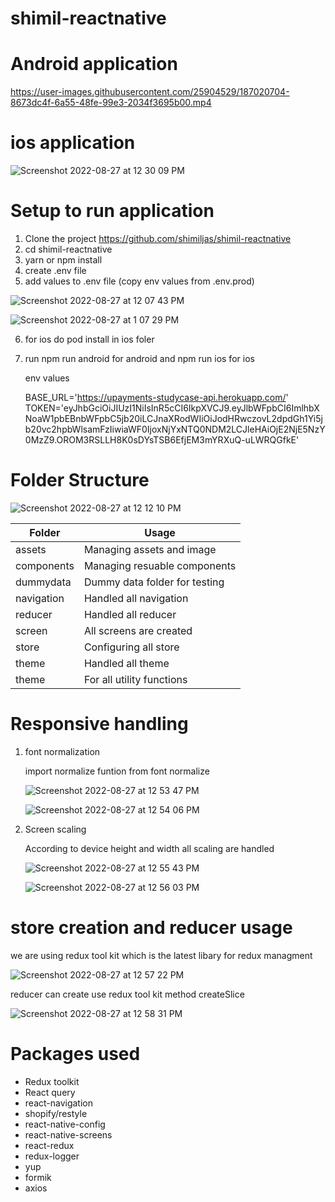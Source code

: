 # shimil-reactnative


# Android application


https://user-images.githubusercontent.com/25904529/187020704-8673dc4f-6a55-48fe-99e3-2034f3695b00.mp4


# ios application


![Screenshot 2022-08-27 at 12 30 09 PM](https://user-images.githubusercontent.com/25904529/187020729-e20d71ad-985d-4a88-8c83-7696279f43ff.png)




# Setup to run application

  1. Clone the project https://github.com/shimiljas/shimil-reactnative
  2. cd shimil-reactnative
  3. yarn or npm install
  4. create .env file
  5. add values to .env file (copy env values from .env.prod)
   
   ![Screenshot 2022-08-27 at 12 07 43 PM](https://user-images.githubusercontent.com/25904529/187018333-f18af5a8-216a-4d05-820c-4e59be0a1e3a.png) 
    
  
    
   ![Screenshot 2022-08-27 at 1 07 29 PM](https://user-images.githubusercontent.com/25904529/187020308-5fe9ac32-b808-4d9a-b0b0-fd4b00210be3.png)


    
    
  6. for ios do pod install in ios foler
  7. run npm run android for android and npm run ios for ios
  
      env values
      
      BASE_URL='https://upayments-studycase-api.herokuapp.com/'
      TOKEN='eyJhbGciOiJIUzI1NiIsInR5cCI6IkpXVCJ9.eyJlbWFpbCI6ImlhbXNoaW1pbEBnbWFpbC5jb20iLCJnaXRodWIiOiJodHRwczovL2dpdGh1Yi5jb20vc2hpbWlsamFzIiwiaWF0IjoxNjYxNTQ0NDM2LCJleHAiOjE2NjE5NzY0MzZ9.OROM3RSLLH8K0sDYsTSB6EfjEM3mYRXuQ-uLWRQGfkE'
      

# Folder Structure

 
![Screenshot 2022-08-27 at 12 12 10 PM](https://user-images.githubusercontent.com/25904529/187018463-7936df9d-e7d9-4251-b967-a32a80b92b45.png)

 
| Folder  | Usage |
| ------------- | ------------- |
| assets | Managing assets and image  |
| components  | Managing resuable components  |
| dummydata  | Dummy data folder for testing  |
| navigation  | Handled all navigation  |
| reducer  | Handled all reducer  |
| screen  | All screens are created  |
| store  | Configuring all store |
| theme  | Handled all theme |
| theme  | For all utility functions |

# Responsive handling

 1. font normalization
    
     import normalize funtion from font normalize
   
     ![Screenshot 2022-08-27 at 12 53 47 PM](https://user-images.githubusercontent.com/25904529/187019856-158968d6-bb05-43ac-b7ba-48f23ee188d8.png)

     ![Screenshot 2022-08-27 at 12 54 06 PM](https://user-images.githubusercontent.com/25904529/187019864-adbf802e-f5f2-41fc-9c17-bdc1c0ee269c.png)
   
 2. Screen scaling

     According to device height and width all scaling are handled
     
     ![Screenshot 2022-08-27 at 12 55 43 PM](https://user-images.githubusercontent.com/25904529/187019937-c10d2fd6-ebb5-4d57-bbc8-79e4770db253.png)

     ![Screenshot 2022-08-27 at 12 56 03 PM](https://user-images.githubusercontent.com/25904529/187019943-c009f9f8-083c-49e9-b76d-2858418fcb7d.png)



# store creation and reducer usage

  we are using redux tool kit which is the latest libary for redux managment
  

  ![Screenshot 2022-08-27 at 12 57 22 PM](https://user-images.githubusercontent.com/25904529/187019984-485e1263-c7f2-4cee-a7e4-edbf3f1ea9f1.png)
  
  reducer can create use redux tool kit method createSlice

  ![Screenshot 2022-08-27 at 12 58 31 PM](https://user-images.githubusercontent.com/25904529/187020038-ead53898-5561-4edc-8267-14b8560f2823.png)
  
  
  # Packages used
  
  * Redux toolkit
  * React query
  * react-navigation
  * shopify/restyle
  * react-native-config
  * react-native-screens
  * react-redux
  * redux-logger
  * yup
  * formik
  * axios



  
  
  
  
  

